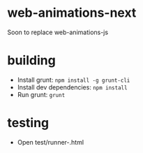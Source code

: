 web-animations-next
===================

Soon to replace web-animations-js


building
========

* Install grunt: `npm install -g grunt-cli`
* Install dev dependencies: `npm install`
* Run grunt: `grunt`

testing
=======

* Open test/runner-<target name>.html
